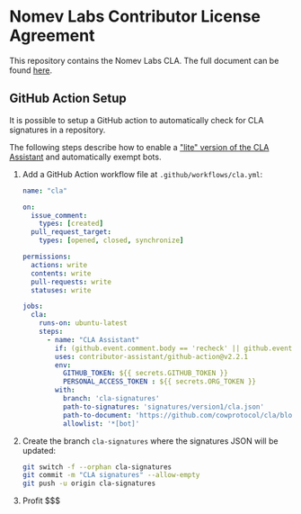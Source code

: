 # Nomev Labs Contributor License Agreement

This repository contains the Nomev Labs CLA. The full document can be found
[here](./CLA.md).

## GitHub Action Setup

It is possible to setup a GitHub action to automatically check for CLA
signatures in a repository.

The following steps describe how to enable a
["lite" version of the CLA Assistant](https://github.com/contributor-assistant/github-action)
and automatically exempt bots.

1. Add a GitHub Action workflow file at `.github/workflows/cla.yml`:
   ```yml
   name: "cla"

   on:
     issue_comment:
       types: [created]
     pull_request_target:
       types: [opened, closed, synchronize]

   permissions:
     actions: write
     contents: write
     pull-requests: write
     statuses: write

   jobs:
     cla:
       runs-on: ubuntu-latest
       steps:
         - name: "CLA Assistant"
           if: (github.event.comment.body == 'recheck' || github.event.comment.body == 'I have read the CLA Document and I hereby sign the CLA') || github.event_name == 'pull_request_target'
           uses: contributor-assistant/github-action@v2.2.1
           env:
             GITHUB_TOKEN: ${{ secrets.GITHUB_TOKEN }}
             PERSONAL_ACCESS_TOKEN : ${{ secrets.ORG_TOKEN }}
           with:
             branch: 'cla-signatures'
             path-to-signatures: 'signatures/version1/cla.json'
             path-to-document: 'https://github.com/cowprotocol/cla/blob/main/CLA.md'
             allowlist: '*[bot]'
   ```
2. Create the branch `cla-signatures` where the signatures JSON will be updated:
   ```sh
   git switch -f --orphan cla-signatures
   git commit -m "CLA signatures" --allow-empty
   git push -u origin cla-signatures
   ```
3. Profit $$$
